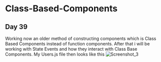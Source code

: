# Class-Based-Components  
## Day 39  
Working now an older method of constructing components which is Class Based Components instead of function components. After that i will be working with State Events and how they interact with Class Base Components. My Users.js file then looks like this ![Screenshot_3](https://user-images.githubusercontent.com/90603989/175991710-68d6d869-97b5-43a5-a9dc-6dc026976e0a.png)
